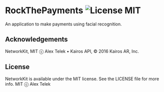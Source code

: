# RockThePayments ![License MIT](https://go-shields.herokuapp.com/license-MIT-blue.png)

An application to make payments using facial recognition.

## Acknowledgements
NetworkKit, MIT ⓒ Alex Telek •
Kairos API, © 2016 Kairos AR, Inc.

## License

NetworkKit is available under the MIT license. See the LICENSE file for more info.
MIT ⓒ Alex Telek
